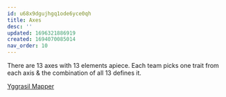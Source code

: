 ```yaml
---
id: u68x9dgujhgq1ode6yce0qh
title: Axes
desc: ''
updated: 1696321886919
created: 1694070085014
nav_order: 10
---
```

There are 13 axes with 13 elements apiece. Each team picks one trait from each axis & the combination of all 13 defines it.

[Yggrasil Mapper](https://ygg.army)

